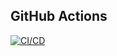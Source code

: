 ## GitHub Actions

[![CI/CD](https://github.com/Valchy/web-tooling-007/actions/workflows/node.js.yml/badge.svg)](https://github.com/Valchy/web-tooling-007/actions/workflows/node.js.yml)

